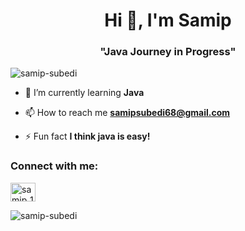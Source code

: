 <h1 align="center">Hi 👋, I'm Samip</h1>
<h3 align="center">"Java Journey in Progress"</h3>

<p align="left"> <img src="https://komarev.com/ghpvc/?username=samip-subedi&label=Profile%20views&color=0e75b6&style=flat" alt="samip-subedi" /> </p>

- 🌱 I’m currently learning **Java**

- 📫 How to reach me **samipsubedi68@gmail.com**

- ⚡ Fun fact **I think java is easy!**

<h3 align="left">Connect with me:</h3>
<p align="left">
<a href="https://instagram.com/samip_18" target="blank"><img align="center" src="https://raw.githubusercontent.com/rahuldkjain/github-profile-readme-generator/master/src/images/icons/Social/instagram.svg" alt="samip_18" height="30" width="40" /></a>
</p>

<p><img align="center" src="https://github-readme-stats.vercel.app/api/top-langs?username=samip-subedi&show_icons=true&locale=en&layout=compact" alt="samip-subedi" /></p>
